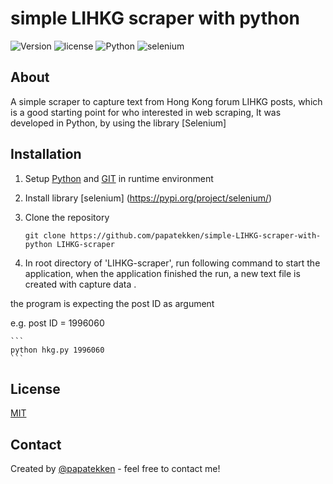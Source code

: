 # simple LIHKG scraper with python

![Version](https://img.shields.io/badge/version-0.12-orange)
![license](https://img.shields.io/github/license/papatekken/simple-LIHKG-scraper-with-python)
![Python](https://img.shields.io/badge/Python-3.7.0-blue)
![selenium](https://img.shields.io/badge/selenium-3.14.1-blue)

## About

A simple scraper to capture text from Hong Kong forum LIHKG posts, which is a good starting point for who interested in web scraping,
It was developed in Python, by using the library [Selenium]




## Installation

1. Setup [Python](https://www.python.org/) and [GIT](https://git-scm.com/) in runtime environment

2. Install library [selenium] (https://pypi.org/project/selenium/)

3. Clone the repository 
    ```
    git clone https://github.com/papatekken/simple-LIHKG-scraper-with-python LIHKG-scraper
    ```



5. In root directory of 'LIHKG-scraper', run following command to start the application, when the application finished the run, a new text file is created with capture data .

the program is expecting the post ID as argument

e.g. post ID = 1996060



	```
	python hkg.py 1996060
	```

## License
[MIT](https://github.com/papatekken/simple-LIHKG-scraper-with-python/blob/main/LICENSE)

## Contact
Created by [@papatekken](papatekken@gmail.com) - feel free to contact me!

